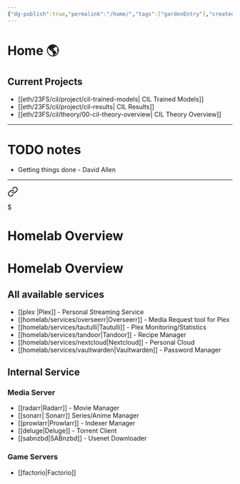 ```yaml
---
{"dg-publish":true,"permalink":"/home/","tags":["gardenEntry"],"created":"","updated":""}
---
```


# Home 🌎
## Current Projects
* [[eth/23FS/cil/project/cil-trained-models\| CIL Trained Models]]
* [[eth/23FS/cil/project/cil-results\| CIL Results]]
* [[eth/23FS/cil/theory/00-cil-theory-overview\| CIL Theory Overview]]

---


<div class="transclusion internal-embed is-loaded"><div class="markdown-embed">



# TODO notes
* Getting things done - David Allen

</div></div>


---


<div class="transclusion internal-embed is-loaded"><a class="markdown-embed-link" href="/homelab/overview/" aria-label="Open link"><svg xmlns="http://www.w3.org/2000/svg" width="24" height="24" viewBox="0 0 24 24" fill="none" stroke="currentColor" stroke-width="2" stroke-linecap="round" stroke-linejoin="round" class="svg-icon lucide-link"><path d="M10 13a5 5 0 0 0 7.54.54l3-3a5 5 0 0 0-7.07-7.07l-1.72 1.71"></path><path d="M14 11a5 5 0 0 0-7.54-.54l-3 3a5 5 0 0 0 7.07 7.07l1.71-1.71"></path></svg></a><div class="markdown-embed">

$<div class="markdown-embed-title">

# Homelab Overview

</div>



# Homelab Overview
## All available services
* [[plex \|Plex]] - Personal Streaming Service
* [[homelab/services/overseerr\|Overseerr]] - Media Request tool for Plex
* [[homelab/services/tautulli\|Tautulli]] - Plex Monitoring/Statistics
* [[homelab/services/tandoor\|Tandoor]] - Recipe Manager
* [[homelab/services/nextcloud\|Nextcloud]] - Personal Cloud
* [[homelab/services/vaultwarden\|Vaultwarden]] - Password Manager

## Internal Service
### Media Server
* [[radarr\|Radarr]] - Movie Manager
* [[sonarr\| Sonarr]] Series/Anime Manager
* [[prowlarr\|Prowlarr]] - Indexer Manager
* [[deluge\|Deluge]] - Torrent Client
* [[sabnzbd\|SABnzbd]] - Usenet Downloader
### Game Servers
* [[factorio\|Factorio]]

</div></div>

